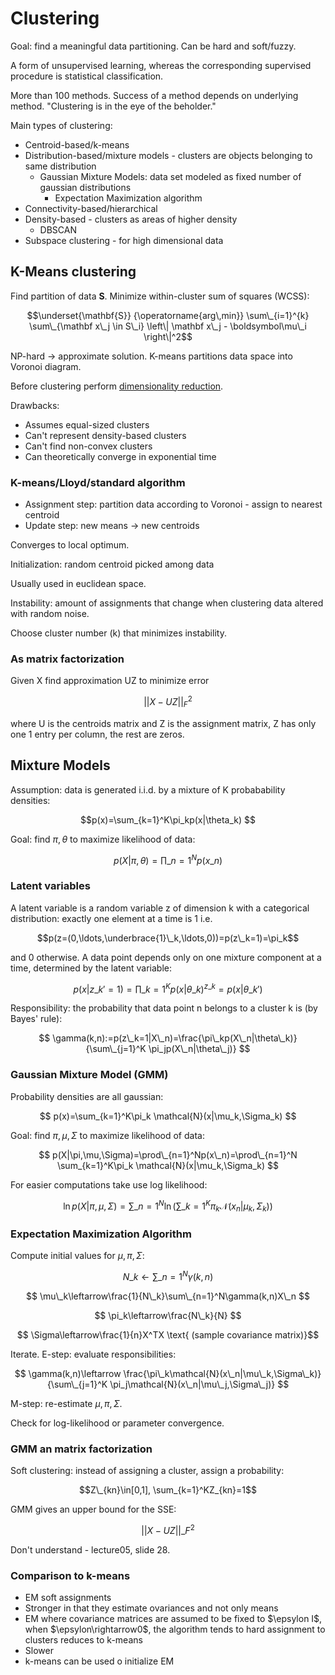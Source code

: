 Clustering
===

Goal: find a meaningful data partitioning. Can be hard and soft/fuzzy.

A form of unsupervised learning, whereas the corresponding supervised procedure is statistical classification.

More than 100 methods. Success of a method depends on underlying method.  "Clustering is in the eye of the beholder." 

Main types of clustering:

* Centroid-based/k-means
* Distribution-based/mixture models - clusters are objects belonging to same distribution
	* Gaussian Mixture Models: data set modeled as fixed number of gaussian distributions
		* Expectation Maximization algorithm
* Connectivity-based/hierarchical
* Density-based - clusters as areas of higher density
	* DBSCAN
* Subspace clustering - for high dimensional data

K-Means clustering
---

Find partition of data $\mathbf{S}$. Minimize within-cluster sum of squares (WCSS):


$$\underset{\mathbf{S}} {\operatorname{arg\,min}} \sum\_{i=1}^{k} \sum\_{\mathbf x\_j \in S\_i} \left\| \mathbf x\_j - \boldsymbol\mu\_i \right\|^2$$ 

NP-hard -> approximate solution. K-means partitions data space into Voronoi diagram.

Before clustering perform [dimensionality reduction](dimensionality-reduction.md).

Drawbacks:

* Assumes equal-sized clusters
* Can't represent density-based clusters
* Can't find non-convex clusters
* Can theoretically converge in exponential time

### K-means/Lloyd/standard algorithm

* Assignment step: partition data according to Voronoi - assign to nearest centroid
* Update step: new means -> new centroids

Converges to local optimum.

Initialization: random centroid picked among data

Usually used in euclidean space.

Instability: amount of assignments that change when clustering data altered with random noise.

Choose cluster number (k) that minimizes instability.

### As matrix factorization

Given X find approximation UZ to minimize error

$$ ||X-UZ||_F^2 $$

where U is the centroids matrix and Z is the assignment matrix, Z has only one 1 entry per column, the rest are zeros.

Mixture Models
---

Assumption: data is generated i.i.d. by a mixture of K probabability densities:

$$p(x)=\sum_{k=1}^K\pi_kp(x|\theta_k) $$

Goal: find $\pi,\theta$ to maximize likelihood of data:

$$ p(X|\pi,\theta)=\prod\_{n=1}^Np(x\_n) $$

### Latent variables

A latent variable is a random variable z of dimension k with a categorical distribution: exactly one element at a time is 1 i.e.

$$p(z=(0,\ldots,\underbrace{1}\_k,\ldots,0))=p(z\_k=1)=\pi_k$$

and 0 otherwise. A data point depends only on one mixture component at a time, determined by the latent variable:

$$ p(x|z\_{k'}=1)=\prod\_{k=1}^Kp(x|\theta\_k)^{z\_k}=p(x|\theta\_{k'}) $$

Responsibility: the probability that data point n belongs to a cluster k is (by Bayes' rule):

$$ \gamma(k,n):=p(z\_k=1|X\_n)=\frac{\pi\_kp(X\_n|\theta\_k)}{\sum\_{j=1}^K \pi_jp(X\_n|\theta\_j)} $$

### Gaussian Mixture Model (GMM)

Probability densities are all gaussian:

$$ p(x)=\sum_{k=1}^K\pi_k \mathcal{N}(x|\mu_k,\Sigma_k) $$

Goal: find $\pi, \mu, \Sigma$ to maximize likelihood of data:

$$ p(X|\pi,\mu,\Sigma)=\prod\_{n=1}^Np(x\_n)=\prod\_{n=1}^N
\sum_{k=1}^K\pi_k \mathcal{N}(x|\mu_k,\Sigma_k)
$$

For easier computations take use log likelihood:

$$ \ln p(X|\pi,\mu,\Sigma)=\sum\_{n=1}^N\ln\left(\sum\_{k=1}^K\pi_k\mathcal{N}(x_n|\mu_k,\Sigma_k)\right) $$

### Expectation Maximization Algorithm

Compute initial values for $\mu, \pi, \Sigma$:

$$ N\_k\leftarrow\sum\_{n=1}^N\gamma(k,n) $$ 

$$ \mu\_k\leftarrow\frac{1}{N\_k}\sum\_{n=1}^N\gamma(k,n)X\_n $$

$$ \pi_k\leftarrow\frac{N\_k}{N} $$

$$ \Sigma\leftarrow\frac{1}{n}X^TX \text{ (sample covariance matrix)}$$

Iterate. E-step: evaluate responsibilities:

$$ \gamma(k,n)\leftarrow \frac{\pi\_k\mathcal{N}(x\_n|\mu\_k,\Sigma\_k)}{\sum\_{j=1}^K \pi_j\mathcal{N}(x\_n|\mu\_j,\Sigma\_j)} $$

M-step: re-estimate $\mu, \pi, \Sigma$.

Check for log-likelihood or parameter convergence.

### GMM an matrix factorization

Soft clustering: instead of assigning a cluster, assign a probability: 

$$Z\_{kn}\in[0,1], \sum_{k=1}^KZ_{kn}=1$$

GMM gives an upper bound for the SSE:

$$||X-UZ||\_F^2$$

Don't understand - lecture05, slide 28.

### Comparison to k-means

* EM soft assignments
* Stronger in that they estimate ovariances and not only means
* EM where covariance matrices are assumed to be fixed to $\epsylon I$, when $\epsylon\rightarrow0$, the algorithm tends to hard assignment to clusters reduces to k-means
* Slower
* k-means can be used o initialize EM
